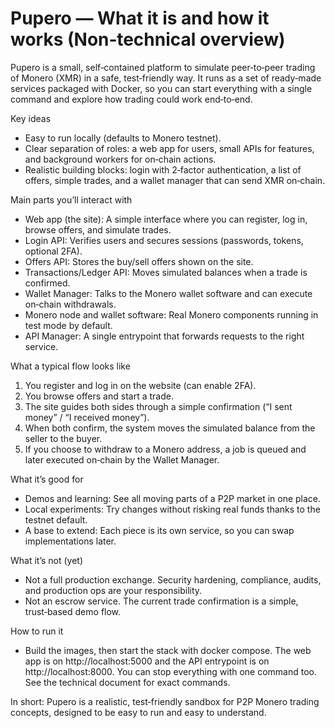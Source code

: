 # Pupero — What it is and how it works (Non‑technical overview)

Pupero is a small, self‑contained platform to simulate peer‑to‑peer trading of Monero (XMR) in a safe, test‑friendly way. It runs as a set of ready‑made services packaged with Docker, so you can start everything with a single command and explore how trading could work end‑to‑end.

Key ideas
- Easy to run locally (defaults to Monero testnet).
- Clear separation of roles: a web app for users, small APIs for features, and background workers for on‑chain actions.
- Realistic building blocks: login with 2‑factor authentication, a list of offers, simple trades, and a wallet manager that can send XMR on‑chain.

Main parts you’ll interact with
- Web app (the site): A simple interface where you can register, log in, browse offers, and simulate trades.
- Login API: Verifies users and secures sessions (passwords, tokens, optional 2FA).
- Offers API: Stores the buy/sell offers shown on the site.
- Transactions/Ledger API: Moves simulated balances when a trade is confirmed.
- Wallet Manager: Talks to the Monero wallet software and can execute on‑chain withdrawals.
- Monero node and wallet software: Real Monero components running in test mode by default.
- API Manager: A single entrypoint that forwards requests to the right service.

What a typical flow looks like
1) You register and log in on the website (can enable 2FA).
2) You browse offers and start a trade.
3) The site guides both sides through a simple confirmation (“I sent money” / “I received money”).
4) When both confirm, the system moves the simulated balance from the seller to the buyer.
5) If you choose to withdraw to a Monero address, a job is queued and later executed on‑chain by the Wallet Manager.

What it’s good for
- Demos and learning: See all moving parts of a P2P market in one place.
- Local experiments: Try changes without risking real funds thanks to the testnet default.
- A base to extend: Each piece is its own service, so you can swap implementations later.

What it’s not (yet)
- Not a full production exchange. Security hardening, compliance, audits, and production ops are your responsibility.
- Not an escrow service. The current trade confirmation is a simple, trust‑based demo flow.

How to run it
- Build the images, then start the stack with docker compose. The web app is on http://localhost:5000 and the API entrypoint is on http://localhost:8000. You can stop everything with one command too. See the technical document for exact commands.

In short: Pupero is a realistic, test‑friendly sandbox for P2P Monero trading concepts, designed to be easy to run and easy to understand.